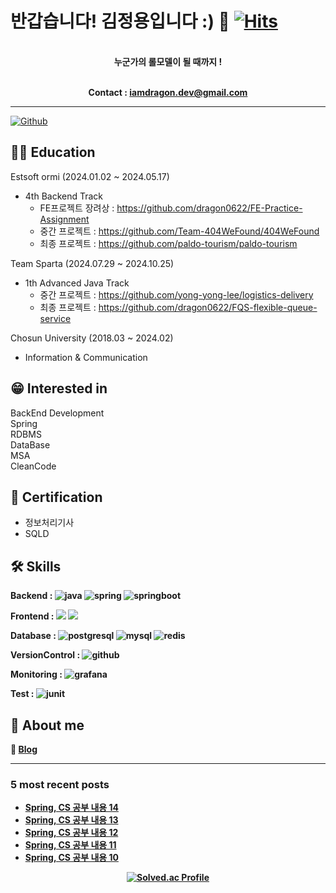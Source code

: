 # 반갑습니다! 김정용입니다 :) 👋 [![Hits](https://hits.seeyoufarm.com/api/count/incr/badge.svg?url=https%3A%2F%2Fgithub.com%2Fdragon0622&count_bg=%237FB8FF&title_bg=%23555555&icon=&icon_color=%23E7E7E7&title=hits&edge_flat=false)](https://hits.seeyoufarm.com)
<div align="center">
</br>
<b>
누군가의 롤모델이 될 때까지 ! </br></br>

Contact : iamdragon.dev@gmail.com</b>
</br>

</div>

<hr>

[![Github](https://www.codenary.co.kr/widget/github/api?username=김정용)](https://www.codenary.co.kr/user-profile/detail/김정용?github_ride=true&utm_source=github)


## 👨‍🎓 Education
Estsoft ormi (2024.01.02 ~ 2024.05.17)
  - 4th Backend Track
    - FE프로젝트 장려상 : https://github.com/dragon0622/FE-Practice-Assignment
    - 중간 프로젝트 : https://github.com/Team-404WeFound/404WeFound
    - 최종 프로젝트 : https://github.com/paldo-tourism/paldo-tourism

Team  Sparta (2024.07.29 ~ 2024.10.25)
  - 1th Advanced Java Track
    - 중간 프로젝트 : https://github.com/yong-yong-lee/logistics-delivery
    - 최종 프로젝트 : https://github.com/dragon0622/FQS-flexible-queue-service
    
Chosun University (2018.03 ~ 2024.02)
  - Information & Communication
 
## 😁 Interested in
 BackEnd Development </br>
 Spring</br>
 RDBMS</br>
 DataBase</br>
 MSA</br>
 CleanCode</br>
  
## 🌱 Certification
- 정보처리기사</br>
- SQLD</br>

## 🛠️ Skills


<b> Backend :
![java](https://www.codenary.co.kr/widget/github-techstack/api?name=java) 
![spring](https://www.codenary.co.kr/widget/github-techstack/api?name=spring) 
![springboot](https://www.codenary.co.kr/widget/github-techstack/api?name=springboot)

<b> Frontend :
  <img src="https://img.shields.io/badge/HTML5-E34F26?style=flat-square&logo=html5&logoColor=white"/>
  <img src="https://img.shields.io/badge/CSS3-1572B6?style=flat-square&logo=css3&logoColor=white"/>

<b>  Database :
![postgresql](https://www.codenary.co.kr/widget/github-techstack/api?name=postgresql)
![mysql](https://www.codenary.co.kr/widget/github-techstack/api?name=mysql) 
![redis](https://www.codenary.co.kr/widget/github-techstack/api?name=redis) 

<b>  VersionControl :
![github](https://www.codenary.co.kr/widget/github-techstack/api?name=github)

<b>  Monitoring :
![grafana](https://www.codenary.co.kr/widget/github-techstack/api?name=grafana)

<b>  Test :
![junit](https://www.codenary.co.kr/widget/github-techstack/api?name=junit) 

## 🐉 About me

💾 [**Blog**](https://velog.io/@iamdragon/posts)

<hr>



### 5 most recent posts
<!-- BLOG-POST-LIST:START -->
- [Spring, CS 공부 내용 14](https://velog.io/@iamdragon/Spring-CS-%EA%B3%B5%EB%B6%80-%EB%82%B4%EC%9A%A9-14)
- [Spring, CS 공부 내용 13](https://velog.io/@iamdragon/Spring-CS-%EA%B3%B5%EB%B6%80-%EB%82%B4%EC%9A%A9-13-8lptf9v7)
- [Spring, CS 공부 내용 12](https://velog.io/@iamdragon/Spring-CS-%EA%B3%B5%EB%B6%80-%EB%82%B4%EC%9A%A9-12)
- [Spring, CS 공부 내용 11](https://velog.io/@iamdragon/Spring-CS-%EA%B3%B5%EB%B6%80-%EB%82%B4%EC%9A%A9-11)
- [Spring, CS 공부 내용 10](https://velog.io/@iamdragon/Spring-CS-%EA%B3%B5%EB%B6%80-%EB%82%B4%EC%9A%A9-10)
<!-- BLOG-POST-LIST:END -->

<div align="center">

[![Solved.ac Profile](http://mazassumnida.wtf/api/v2/generate_badge?boj=milk5137)](https://solved.ac/milk5137/)

</div>
